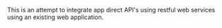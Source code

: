 
This is an attempt to integrate app direct API's using restful web services using an existing web application.
